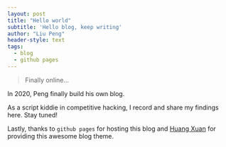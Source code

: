 ```yaml
---
layout: post
title: "Hello world"
subtitle: 'Hello blog, keep writing'
author: "Liu Peng"
header-style: text
tags:
  - blog
  - github pages
---
```


> Finally online...


In 2020, Peng finally build his own blog.

As a script kiddie in competitive hacking, I record and share my findings here. Stay tuned!

Lastly, thanks to `github pages` for hosting this blog and [Huang Xuan](https://github.com/Huxpro/) for providing this awesome blog theme. 